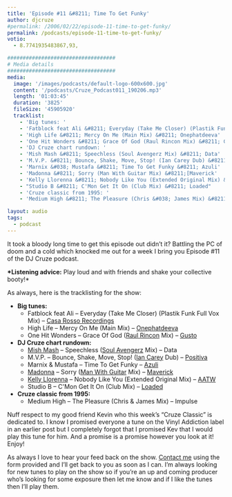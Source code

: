 ```yaml
---
title: 'Episode #11 &#8211; Time To Get Funky'
author: djcruze
#permalink: /2006/02/22/episode-11-time-to-get-funky/
permalink: /podcasts/episode-11-time-to-get-funky/
votio:
  - 8.7741935483867,93,

###################################
# Media details
###################################
media:
  image: '/images/podcasts/default-logo-600x600.jpg'
  content: '/podcasts/Cruze_Podcast011_190206.mp3'
  length: '01:03:45'
  duration: '3825'
  fileSize: '45905920'
  tracklist:
    - 'Big tunes: '
    - 'Fatblock feat Ali &#8211; Everyday (Take Me Closer) (Plastik Funk Full Vox Mix) &#8211; Casa Rosso Recordings'
    - 'High Life &#8211; Mercy On Me (Main Mix) &#8211; Onephatdeeva'
    - 'One Hit Wonders &#8211; Grace Of God (Raul Rincon Mix) &#8211; Gusto'
    - 'DJ Cruze chart rundown: '
    - 'Mish Mash &#8211; Speechless (Soul Avengerz Mix) &#8211; Data'
    - 'M.V.P. &#8211; Bounce, Shake, Move, Stop! (Ian Carey Dub) &#8211; Positiva'
    - 'Marnix &#038; Mustafa &#8211; Time To Get Funky &#8211; Azuli'
    - 'Madonna &#8211; Sorry (Man With Guitar Mix) &#8211;[Maverick'
    - 'Kelly Llorenna &#8211; Nobody Like You (Extended Original Mix) &#8211; AATW'
    - "Studio B &#8211; C'Mon Get It On (Club Mix) &#8211; Loaded"
    - 'Cruze classic from 1995: '
    - 'Medium High &#8211; The Pleasure (Chris &#038; James Mix) &#8211; Impulse'

layout: audio
tags:
  - podcast
---
```


It took a bloody long time to get this episode out didn&#8217;t it? Battling the PC of doom and a cold which knocked me out for a week I bring you Episode #11 of the DJ Cruze podcast.

**\*Listening advice:** Play loud and with friends and shake your collective booty!\*

As always, here is the tracklisting for the show:

- **Big tunes:**
  - Fatblock feat Ali &#8211; Everyday (Take Me Closer) (Plastik Funk Full Vox Mix) &#8211; [Casa Rosso Recordings][3]
  - High Life &#8211; Mercy On Me (Main Mix) &#8211; [Onephatdeeva][4]
  - One Hit Wonders &#8211; Grace Of God ([Raul Rincon][5] Mix) &#8211; [Gusto][6]
- **DJ Cruze chart rundown:**
  - [Mish Mash][7] &#8211; Speechless ([Soul Avengerz][8] Mix) &#8211; Data
  - M.V.P. &#8211; Bounce, Shake, Move, Stop! ([Ian Carey][9] Dub) &#8211; [Positiva][10]
  - Marnix &#038; Mustafa &#8211; Time To Get Funky &#8211; [Azuli][11]
  - [Madonna][12] &#8211; Sorry ([Man With Guitar][13] Mix) &#8211; [Maverick][11]
  - [Kelly Llorenna][14] &#8211; Nobody Like You (Extended Original Mix) &#8211; [AATW][15]
  - Studio B &#8211; C'Mon Get It On (Club Mix) &#8211; [Loaded][16]
- **Cruze classic from 1995:**
  - Medium High &#8211; The Pleasure (Chris &#038; James Mix) &#8211; Impulse

Nuff respect to my good friend Kevin who this week&#8217;s &#8220;Cruze Classic&#8221; is dedicated to. I know I promised everyone a tune on the Vinyl Addiction label in an earlier post but I completely forgot that I promised Kev that I would play this tune for him. And a promise is a promise however you look at it! Enjoy!

As always I love to hear your feed back on the show. [Contact me][17] using the form provided and I&#8217;ll get back to you as soon as I can. I&#8217;m always looking for new tunes to play on the show so if you&#8217;re an up and coming producer who&#8217;s looking for some exposure then let me know and if I like the tunes then I&#8217;ll play them.

[1]: http://ripple.radiotail.com/211/Cruze_Podcast011_190206.mp3
[2]: http://www.djcruze.co.uk/cms/podcasts/feed/rss2
[3]: http://www.sillyspider.com/
[4]: http://www.onephatdeeva.com/
[5]: http://raulrincon.de/
[6]: http://www.gutrecords.com/
[7]: http://www.mish-mash.net/
[8]: http://www.soulavengerz.com/
[9]: http://www.ian45carey.com/
[10]: http://www.positivarecords.com/
[11]: http://www.maverick.com/
[12]: http://www.madonna.com/
[13]: http://en.wikipedia.org/wiki/Stuart_Price
[14]: http://www.kellyllorenna.co.uk/
[15]: http://www.aatw.com/
[16]: http://www.loadedrecords.com/
[17]: /contact

